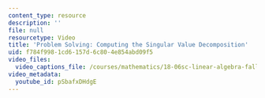 ```yaml
---
content_type: resource
description: ''
file: null
resourcetype: Video
title: 'Problem Solving: Computing the Singular Value Decomposition'
uid: f784f998-1cd6-157d-6c80-4e854abd09f5
video_files:
  video_captions_file: /courses/mathematics/18-06sc-linear-algebra-fall-2011/positive-definite-matrices-and-applications/singular-value-decomposition/problem-solving-determinants-and-volumecomputing-the-singular-value-decomposition/pSbafxDHdgE.vtt
video_metadata:
  youtube_id: pSbafxDHdgE
---
```

